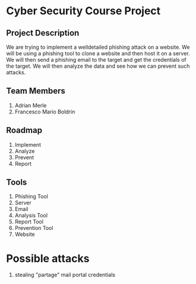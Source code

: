 # Cyber Security Course Project

## Project Description
We are trying to implement a welldetailed phishing attack on a website. We will be using a phishing tool to clone a website and then host it on a server. We will then send a phishing email to the target and get the credentials of the target. We will then analyze the data and see how we can prevent such attacks.

## Team Members
1. Adrian Merle
2. Francesco Mario Boldrin

## Roadmap
1. Implement
2. Analyze
3. Prevent
4. Report


## Tools
1. Phishing Tool
2. Server
3. Email
4. Analysis Tool
5. Report Tool
6. Prevention Tool
7. Website

# Possible attacks
1. stealing "partage" mail portal credentials
